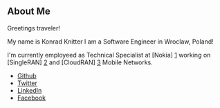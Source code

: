 ## About Me

Greetings traveler!

My name is Konrad Knitter I am a Software Engineer in Wroclaw, Poland!
 
I'm currently employeed as Technical Specialist at [Nokia] [1] working on [SingleRAN] [2] and [CloudRAN] [3] Mobile Networks.

* [Github](https://github.com/konradknitter)
* [Twitter](https://twitter.com/konradknitter)
* [LinkedIn](https://www.linkedin.com/in/konradknitter)
* [Facebook](https://www.facebook.com/konradrobertknitter)

[1]: http://www.nokia.com "Nokia"
[2]: https://networks.nokia.com/products/single-ran-advanced "SingleRAN Advanced Product Page"
[3]: https://networks.nokia.com/solutions/airscale-cloud-ran "AirScale CloudRAN Product Page"
